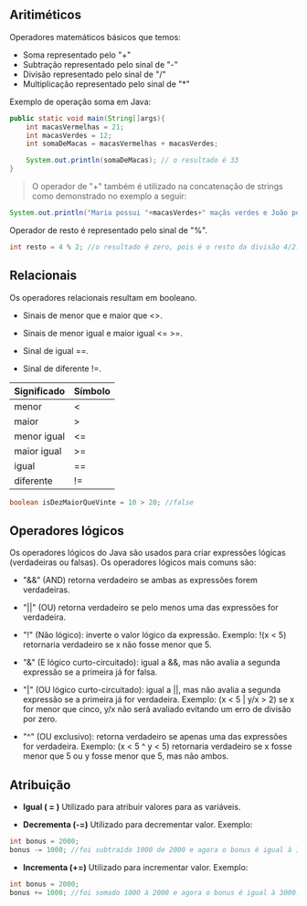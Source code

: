## Aritiméticos

Operadores matemáticos básicos que temos:

- Soma representado pelo "+"
- Subtração representado pelo sinal de "-"
- Divisão representado pelo sinal de "/"
- Multiplicação representado pelo sinal de "*"

Exemplo de operação soma em Java:

```java
public static void main(String[]args){
    int macasVermelhas = 21;
    int macasVerdes = 12;
    int somaDeMacas = macasVermelhas + macasVerdes;

    System.out.println(somaDeMacas); // o resultado é 33
}
```
>O operador de "+" também é utilizado na concatenação de strings como demonstrado no exemplo a seguir:

```java
System.out.println("Maria possui "+macasVerdes+" maçãs verdes e João possui "+macasVermelhas+" maçãs vermelhas.");
```

Operador de resto é representado pelo sinal de "%".
```java
int resto = 4 % 2; //o resultado é zero, pois é o resto da divisão 4/2.

```
## Relacionais

Os operadores relacionais resultam em booleano.

- Sinais de menor que e maior que <>.

- Sinais de menor igual e maior igual <= >=.

- Sinal de igual ==.

- Sinal de diferente !=.

| Significado  | Símbolo   | 
|--------------|-----------|
|     menor    |     <     |
|     maior    |     >     |  
|  menor igual |     <=    |
|  maior igual |     >=    |
|    igual     |     ==    |
|  diferente   |     !=    |

```java
boolean isDezMaiorQueVinte = 10 > 20; //false

```
## Operadores lógicos

Os operadores lógicos do Java são usados para criar expressões lógicas (verdadeiras ou falsas). Os operadores lógicos mais comuns são:

- "&&" 
(AND) retorna verdadeiro se ambas as expressões forem verdadeiras. 

- "||"
(OU) retorna verdadeiro se pelo menos uma das expressões for verdadeira.

- "!" 
(Não lógico): inverte o valor lógico da expressão. Exemplo: !(x < 5) retornaria verdadeiro se x não fosse menor que 5.

- "&"
(E lógico curto-circuitado): igual a &&, mas não avalia a segunda expressão se a primeira já for falsa.

- "|" 
(OU lógico curto-circuitado): igual a ||, mas não avalia a segunda expressão se a primeira já for verdadeira. Exemplo: (x < 5 | y/x > 2) se x for menor que cinco, y/x não será avaliado evitando um erro de divisão por zero.

- "^" 
(OU exclusivo): retorna verdadeiro se apenas uma das expressões for verdadeira. Exemplo: (x < 5 ^ y < 5) retornaria verdadeiro se x fosse menor que 5 ou y fosse menor que 5, mas não ambos.

## Atribuição

- **Igual ( = )**
Utilizado para atribuir valores para as variáveis.

- **Decrementa (-=)**
Utilizado para decrementar valor.
Exemplo:

```java
int bonus = 2000;
bonus -= 1000; //foi subtraído 1000 de 2000 e agora o bonus é igual à 1000.
```

- **Incrementa (+=)**
Utilizado para incrementar valor.
Exemplo:

```java
int bonus = 2000;
bonus += 1000; //foi somado 1000 à 2000 e agora o bonus é igual à 3000.
```